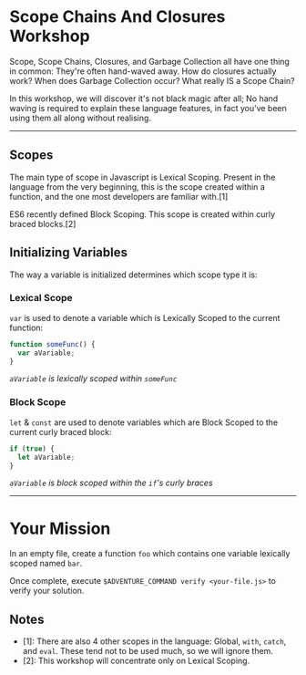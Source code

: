 # Scope Chains And Closures Workshop

Scope, Scope Chains, Closures, and Garbage Collection all have one thing in common: They're often hand-waved away. How do closures actually work? When does Garbage Collection occur? What really IS a Scope Chain?

In this workshop, we will discover it's not black magic after all; No hand waving is required to explain these language features, in fact you've been using them all along without realising.

----

## Scopes

The main type of scope in Javascript is Lexical Scoping. Present in the language from the very beginning, this is the scope created within a function, and the one most developers are familiar with.[1]

ES6 recently defined Block Scoping. This scope is created within curly braced
blocks.[2]

## Initializing Variables

The way a variable is initialized determines which scope type it is:

### Lexical Scope

`var` is used to denote a variable which is Lexically Scoped to the current
function:

```js
function someFunc() {
  var aVariable;
}
```

*`aVariable` is lexically scoped within `someFunc`*

### Block Scope

`let` & `const` are used to denote variables which are Block Scoped to the current curly braced block:

```js
if (true) {
  let aVariable;
}
```

*`aVariable` is block scoped within the `if`'s curly braces*

----

# Your Mission

In an empty file, create a function `foo` which contains one variable lexically scoped named `bar`.

Once complete, execute `$ADVENTURE_COMMAND verify <your-file.js>` to verify your solution.

## Notes

 * [1]: There are also 4 other scopes in the language: Global, `with`, `catch`, and `eval`. These tend not to be used much, so we will ignore them.
 * [2]: This workshop will concentrate only on Lexical Scoping.
